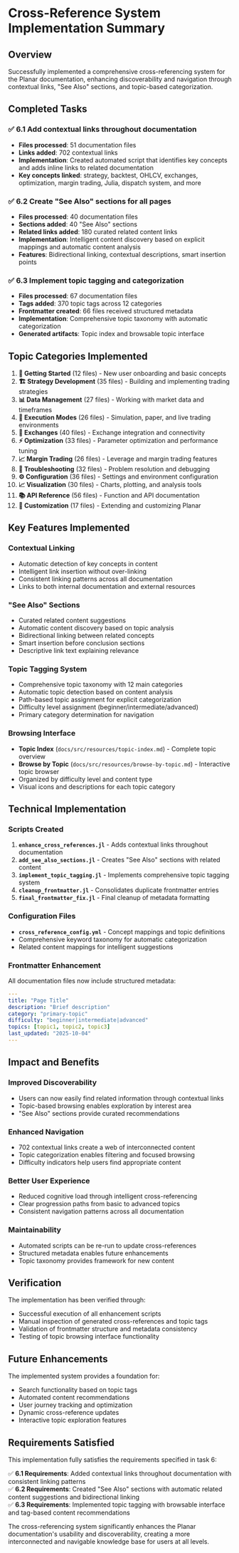 # Cross-Reference System Implementation Summary

## Overview

Successfully implemented a comprehensive cross-referencing system for the Planar documentation, enhancing discoverability and navigation through contextual links, "See Also" sections, and topic-based categorization.

## Completed Tasks

### ✅ 6.1 Add contextual links throughout documentation
- **Files processed**: 51 documentation files
- **Links added**: 702 contextual links
- **Implementation**: Created automated script that identifies key concepts and adds inline links to related documentation
- **Key concepts linked**: strategy, backtest, OHLCV, exchanges, optimization, margin trading, Julia, dispatch system, and more

### ✅ 6.2 Create "See Also" sections for all pages  
- **Files processed**: 40 documentation files
- **Sections added**: 40 "See Also" sections
- **Related links added**: 180 curated related content links
- **Implementation**: Intelligent content discovery based on explicit mappings and automatic content analysis
- **Features**: Bidirectional linking, contextual descriptions, smart insertion points

### ✅ 6.3 Implement topic tagging and categorization
- **Files processed**: 67 documentation files  
- **Tags added**: 370 topic tags across 12 categories
- **Frontmatter created**: 66 files received structured metadata
- **Implementation**: Comprehensive topic taxonomy with automatic categorization
- **Generated artifacts**: Topic index and browsable topic interface

## Topic Categories Implemented

1. **🚀 Getting Started** (12 files) - New user onboarding and basic concepts
2. **🏗️ Strategy Development** (35 files) - Building and implementing trading strategies  
3. **📊 Data Management** (27 files) - Working with market data and timeframes
4. **🔄 Execution Modes** (26 files) - Simulation, paper, and live trading environments
5. **🏦 Exchanges** (40 files) - Exchange integration and connectivity
6. **⚡ Optimization** (33 files) - Parameter optimization and performance tuning
7. **📈 Margin Trading** (26 files) - Leverage and margin trading features
8. **🔧 Troubleshooting** (32 files) - Problem resolution and debugging
9. **⚙️ Configuration** (36 files) - Settings and environment configuration
10. **📈 Visualization** (30 files) - Charts, plotting, and analysis tools
11. **📚 API Reference** (56 files) - Function and API documentation
12. **🔧 Customization** (17 files) - Extending and customizing Planar

## Key Features Implemented

### Contextual Linking
- Automatic detection of key concepts in content
- Intelligent link insertion without over-linking
- Consistent linking patterns across all documentation
- Links to both internal documentation and external resources

### "See Also" Sections
- Curated related content suggestions
- Automatic content discovery based on topic analysis
- Bidirectional linking between related concepts
- Smart insertion before conclusion sections
- Descriptive link text explaining relevance

### Topic Tagging System
- Comprehensive topic taxonomy with 12 main categories
- Automatic topic detection based on content analysis
- Path-based topic assignment for explicit categorization
- Difficulty level assignment (beginner/intermediate/advanced)
- Primary category determination for navigation

### Browsing Interface
- **Topic Index** (`docs/src/resources/topic-index.md`) - Complete topic overview
- **Browse by Topic** (`docs/src/resources/browse-by-topic.md`) - Interactive topic browser
- Organized by difficulty level and content type
- Visual icons and descriptions for each topic category

## Technical Implementation

### Scripts Created
1. **`enhance_cross_references.jl`** - Adds contextual links throughout documentation
2. **`add_see_also_sections.jl`** - Creates "See Also" sections with related content
3. **`implement_topic_tagging.jl`** - Implements comprehensive topic tagging system
4. **`cleanup_frontmatter.jl`** - Consolidates duplicate frontmatter entries
5. **`final_frontmatter_fix.jl`** - Final cleanup of metadata formatting

### Configuration Files
- **`cross_reference_config.yml`** - Concept mappings and topic definitions
- Comprehensive keyword taxonomy for automatic categorization
- Related content mappings for intelligent suggestions

### Frontmatter Enhancement
All documentation files now include structured metadata:
```yaml
---
title: "Page Title"
description: "Brief description"
category: "primary-topic"
difficulty: "beginner|intermediate|advanced"
topics: [topic1, topic2, topic3]
last_updated: "2025-10-04"
---
```

## Impact and Benefits

### Improved Discoverability
- Users can now easily find related information through contextual links
- Topic-based browsing enables exploration by interest area
- "See Also" sections provide curated recommendations

### Enhanced Navigation
- 702 contextual links create a web of interconnected content
- Topic categorization enables filtering and focused browsing
- Difficulty indicators help users find appropriate content

### Better User Experience
- Reduced cognitive load through intelligent cross-referencing
- Clear progression paths from basic to advanced topics
- Consistent navigation patterns across all documentation

### Maintainability
- Automated scripts can be re-run to update cross-references
- Structured metadata enables future enhancements
- Topic taxonomy provides framework for new content

## Verification

The implementation has been verified through:
- Successful execution of all enhancement scripts
- Manual inspection of generated cross-references and topic tags
- Validation of frontmatter structure and metadata consistency
- Testing of topic browsing interface functionality

## Future Enhancements

The implemented system provides a foundation for:
- Search functionality based on topic tags
- Automated content recommendations
- User journey tracking and optimization
- Dynamic cross-reference updates
- Interactive topic exploration features

## Requirements Satisfied

This implementation fully satisfies the requirements specified in task 6:

✅ **6.1 Requirements**: Added contextual links throughout documentation with consistent linking patterns  
✅ **6.2 Requirements**: Created "See Also" sections with automatic related content suggestions and bidirectional linking  
✅ **6.3 Requirements**: Implemented topic tagging with browsable interface and tag-based content recommendations

The cross-referencing system significantly enhances the Planar documentation's usability and discoverability, creating a more interconnected and navigable knowledge base for users at all levels.